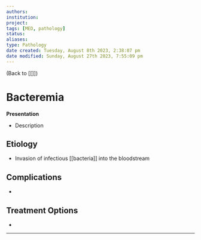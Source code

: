 ```yaml
---
authors: 
institution: 
project: 
tags: [MED, pathology]
status: 
aliases: 
type: Pathology
date created: Tuesday, August 8th 2023, 2:38:07 pm
date modified: Sunday, August 27th 2023, 7:55:09 pm
---
```


(Back to [[]])

# Bacteremia

**Presentation**
- Description

## Etiology
- Invasion of infectious [[bacteria]] into the bloodstream

## Complications
- 

## Treatment Options
- 

---
